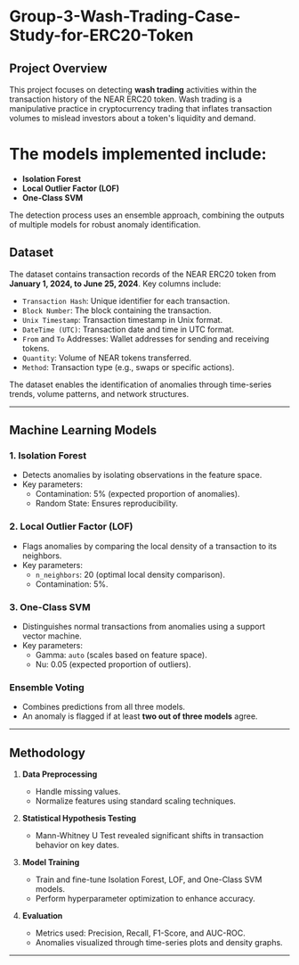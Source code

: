# Group-3-Wash-Trading-Case-Study-for-ERC20-Token

## Project Overview
This project focuses on detecting **wash trading** activities within the transaction history of the NEAR ERC20 token. Wash trading is a manipulative practice in cryptocurrency trading that inflates transaction volumes to mislead investors about a token's liquidity and demand. 
# The models implemented include:
- **Isolation Forest**
- **Local Outlier Factor (LOF)**
- **One-Class SVM**

The detection process uses an ensemble approach, combining the outputs of multiple models for robust anomaly identification.

## Dataset
The dataset contains transaction records of the NEAR ERC20 token from **January 1, 2024, to June 25, 2024**. Key columns include:
- `Transaction Hash`: Unique identifier for each transaction.
- `Block Number`: The block containing the transaction.
- `Unix Timestamp`: Transaction timestamp in Unix format.
- `DateTime (UTC)`: Transaction date and time in UTC format.
- `From` and `To` Addresses: Wallet addresses for sending and receiving tokens.
- `Quantity`: Volume of NEAR tokens transferred.
- `Method`: Transaction type (e.g., swaps or specific actions).

The dataset enables the identification of anomalies through time-series trends, volume patterns, and network structures.

---

## Machine Learning Models
### 1. **Isolation Forest**
- Detects anomalies by isolating observations in the feature space.
- Key parameters:
  - Contamination: 5% (expected proportion of anomalies).
  - Random State: Ensures reproducibility.

### 2. **Local Outlier Factor (LOF)**
- Flags anomalies by comparing the local density of a transaction to its neighbors.
- Key parameters:
  - `n_neighbors`: 20 (optimal local density comparison).
  - Contamination: 5%.

### 3. **One-Class SVM**
- Distinguishes normal transactions from anomalies using a support vector machine.
- Key parameters:
  - Gamma: `auto` (scales based on feature space).
  - Nu: 0.05 (expected proportion of outliers).

### Ensemble Voting
- Combines predictions from all three models.
- An anomaly is flagged if at least **two out of three models** agree.

---

## Methodology
1. **Data Preprocessing**
   - Handle missing values.
   - Normalize features using standard scaling techniques.

2. **Statistical Hypothesis Testing**
   - Mann-Whitney U Test revealed significant shifts in transaction behavior on key dates.

3. **Model Training**
   - Train and fine-tune Isolation Forest, LOF, and One-Class SVM models.
   - Perform hyperparameter optimization to enhance accuracy.

4. **Evaluation**
   - Metrics used: Precision, Recall, F1-Score, and AUC-ROC.
   - Anomalies visualized through time-series plots and density graphs.

---

